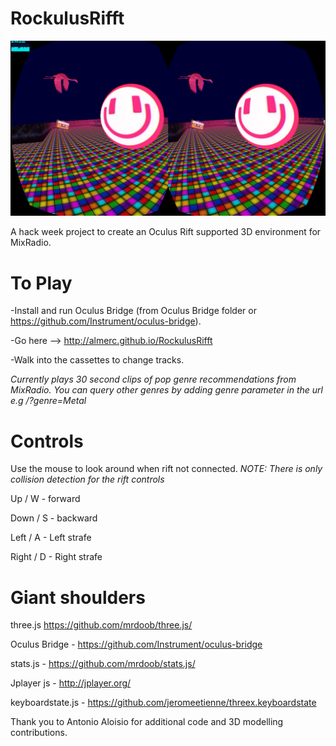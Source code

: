RockulusRifft
=============

![Rockulus rifft](https://github.com/Almerc/RockulusRifft/blob/master/screenshots/Screenshot1.png)

A hack week project to create an Oculus Rift supported 3D environment for MixRadio.


To Play
=======

-Install and run Oculus Bridge (from Oculus Bridge folder or https://github.com/Instrument/oculus-bridge).

-Go here --> http://almerc.github.io/RockulusRifft

-Walk into the cassettes to change tracks.

*Currently plays 30 second clips of pop genre recommendations from MixRadio. You can query other genres by adding genre parameter in the url e.g /?genre=Metal*

Controls
========

Use the mouse to look around when rift not connected.
*NOTE: There is only collision detection for the rift controls*

Up / W - forward

Down / S - backward

Left / A - Left strafe

Right / D - Right strafe


Giant shoulders
===============
three.js  https://github.com/mrdoob/three.js/

Oculus Bridge - https://github.com/Instrument/oculus-bridge

stats.js - https://github.com/mrdoob/stats.js/

Jplayer js - http://jplayer.org/

keyboardstate.js - https://github.com/jeromeetienne/threex.keyboardstate

Thank you to Antonio Aloisio for additional code and 3D modelling contributions.

